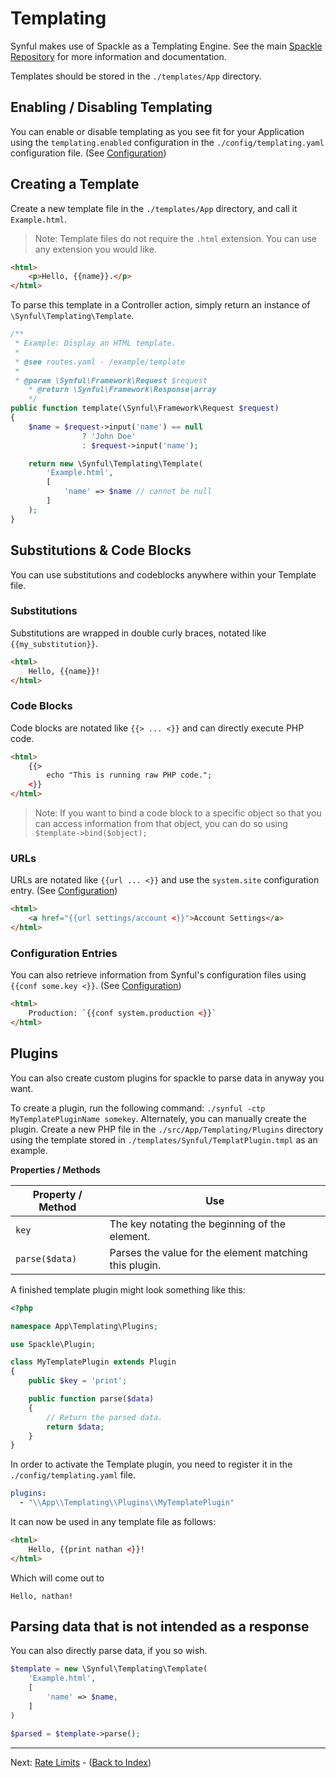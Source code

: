 # Templating

Synful makes use of Spackle as a Templating Engine. See the main [Spackle Repository](https://github.com/nathan-fiscaletti/spackle) for more information and documentation.

Templates should be stored in the `./templates/App` directory.

## Enabling / Disabling Templating

You can enable or disable templating as you see fit for your Application using the `templating.enabled` configuration in the `./config/templating.yaml` configuration file. (See [Configuration](./Configuration.md))

## Creating a Template

Create a new template file in the `./templates/App` directory, and call it `Example.html`.

> Note: Template files do not require the `.html` extension. You can use any extension you would like.

```html
<html>
    <p>Hello, {{name}}.</p>
</html>
```

To parse this template in a Controller action, simply return an instance of `\Synful\Templating\Template`.

```php
/**
 * Example: Display an HTML template.
 * 
 * @see routes.yaml - /example/template
 *
 * @param \Synful\Framework\Request $request
    * @return \Synful\Framework\Response|array
    */
public function template(\Synful\Framework\Request $request)
{
    $name = $request->input('name') == null
                ? 'John Doe'
                : $request->input('name');

    return new \Synful\Templating\Template(
        'Example.html',
        [
            'name' => $name // cannot be null
        ]
    );
}
```

## Substitutions & Code Blocks

You can use substitutions and codeblocks anywhere within your Template file.

### Substitutions

Substitutions are wrapped in double curly braces, notated like `{{my_substitution}}`.
```html
<html>
    Hello, {{name}}!
</html>
```

### Code Blocks

Code blocks are notated like `{{> ... <}}` and can directly execute PHP code.
```html
<html>
    {{>
        echo "This is running raw PHP code.";
    <}}
</html>
```

> Note: If you want to bind a code block to a specific object so that you can access information from that object, you can do so using `$template->bind($object);`

### URLs

URLs are notated like `{{url ... <}}` and use the `system.site` configuration entry. (See [Configuration](./Configuration.md))
```html
<html>
    <a href="{{url settings/account <}}">Account Settings</a>
</html>
```

### Configuration Entries

You can also retrieve information from Synful's configuration files using `{{conf some.key <}}`. (See [Configuration](./Configuration.md))
```html
<html>
    Production: `{{conf system.production <}}`
</html>
```

## Plugins

You can also create custom plugins for spackle to parse data in anyway you want.

To create a plugin, run the following command: `./synful -ctp MyTemplatePluginName somekey`. Alternately, you can manually create the plugin. Create a new PHP file in the `./src/App/Templating/Plugins` directory using the template stored in `./templates/Synful/TemplatPlugin.tmpl` as an example.

**Properties / Methods**

|Property / Method|Use|
|---|---|
|`key`|The key notating the beginning of the element.|
|`parse($data)`|Parses the value for the element matching this plugin.|

A finished template plugin might look something like this:

```php
<?php

namespace App\Templating\Plugins;

use Spackle\Plugin;

class MyTemplatePlugin extends Plugin
{
    public $key = 'print';

    public function parse($data)
    {
        // Return the parsed data.
        return $data;
    }
}
```

In order to activate the Template plugin, you need to register it in the `./config/templating.yaml` file.
```yaml
plugins:
  - "\\App\\Templating\\Plugins\\MyTemplatePlugin"
```

It can now be used in any template file as follows:

```html
<html>
    Hello, {{print nathan <}}!
</html>
```

Which will come out to

```
Hello, nathan!
```

## Parsing data that is not intended as a response

You can also directly parse data, if you so wish. 

```php
$template = new \Synful\Templating\Template(
    'Example.html',
    [
        'name' => $name,
    ]
)

$parsed = $template->parse();
```

---
Next: [Rate Limits](./Rate%20Limits.md) - ([Back to Index](./README.md))